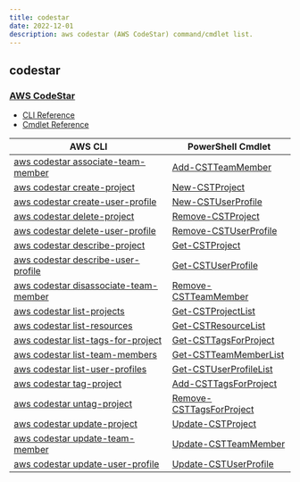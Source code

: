 ```yaml
---
title: codestar
date: 2022-12-01
description: aws codestar (AWS CodeStar) command/cmdlet list.
---
```


## codestar

### [AWS CodeStar](https://aws.amazon.com/codestar/)

* [CLI Reference](https://docs.aws.amazon.com/cli/latest/reference/codestar/index.html)
* [Cmdlet Reference](https://docs.aws.amazon.com/powershell/latest/reference/items/AWS_CodeStar_cmdlets.html)

|AWS CLI|PowerShell Cmdlet|
|----|----|
|[aws codestar associate-team-member](https://docs.aws.amazon.com/cli/latest/reference/codestar/associate-team-member.html)|[Add-CSTTeamMember](https://docs.aws.amazon.com/powershell/latest/reference/items/Add-CSTTeamMember.html)|
|[aws codestar create-project](https://docs.aws.amazon.com/cli/latest/reference/codestar/create-project.html)|[New-CSTProject](https://docs.aws.amazon.com/powershell/latest/reference/items/New-CSTProject.html)|
|[aws codestar create-user-profile](https://docs.aws.amazon.com/cli/latest/reference/codestar/create-user-profile.html)|[New-CSTUserProfile](https://docs.aws.amazon.com/powershell/latest/reference/items/New-CSTUserProfile.html)|
|[aws codestar delete-project](https://docs.aws.amazon.com/cli/latest/reference/codestar/delete-project.html)|[Remove-CSTProject](https://docs.aws.amazon.com/powershell/latest/reference/items/Remove-CSTProject.html)|
|[aws codestar delete-user-profile](https://docs.aws.amazon.com/cli/latest/reference/codestar/delete-user-profile.html)|[Remove-CSTUserProfile](https://docs.aws.amazon.com/powershell/latest/reference/items/Remove-CSTUserProfile.html)|
|[aws codestar describe-project](https://docs.aws.amazon.com/cli/latest/reference/codestar/describe-project.html)|[Get-CSTProject](https://docs.aws.amazon.com/powershell/latest/reference/items/Get-CSTProject.html)|
|[aws codestar describe-user-profile](https://docs.aws.amazon.com/cli/latest/reference/codestar/describe-user-profile.html)|[Get-CSTUserProfile](https://docs.aws.amazon.com/powershell/latest/reference/items/Get-CSTUserProfile.html)|
|[aws codestar disassociate-team-member](https://docs.aws.amazon.com/cli/latest/reference/codestar/disassociate-team-member.html)|[Remove-CSTTeamMember](https://docs.aws.amazon.com/powershell/latest/reference/items/Remove-CSTTeamMember.html)|
|[aws codestar list-projects](https://docs.aws.amazon.com/cli/latest/reference/codestar/list-projects.html)|[Get-CSTProjectList](https://docs.aws.amazon.com/powershell/latest/reference/items/Get-CSTProjectList.html)|
|[aws codestar list-resources](https://docs.aws.amazon.com/cli/latest/reference/codestar/list-resources.html)|[Get-CSTResourceList](https://docs.aws.amazon.com/powershell/latest/reference/items/Get-CSTResourceList.html)|
|[aws codestar list-tags-for-project](https://docs.aws.amazon.com/cli/latest/reference/codestar/list-tags-for-project.html)|[Get-CSTTagsForProject](https://docs.aws.amazon.com/powershell/latest/reference/items/Get-CSTTagsForProject.html)|
|[aws codestar list-team-members](https://docs.aws.amazon.com/cli/latest/reference/codestar/list-team-members.html)|[Get-CSTTeamMemberList](https://docs.aws.amazon.com/powershell/latest/reference/items/Get-CSTTeamMemberList.html)|
|[aws codestar list-user-profiles](https://docs.aws.amazon.com/cli/latest/reference/codestar/list-user-profiles.html)|[Get-CSTUserProfileList](https://docs.aws.amazon.com/powershell/latest/reference/items/Get-CSTUserProfileList.html)|
|[aws codestar tag-project](https://docs.aws.amazon.com/cli/latest/reference/codestar/tag-project.html)|[Add-CSTTagsForProject](https://docs.aws.amazon.com/powershell/latest/reference/items/Add-CSTTagsForProject.html)|
|[aws codestar untag-project](https://docs.aws.amazon.com/cli/latest/reference/codestar/untag-project.html)|[Remove-CSTTagsForProject](https://docs.aws.amazon.com/powershell/latest/reference/items/Remove-CSTTagsForProject.html)|
|[aws codestar update-project](https://docs.aws.amazon.com/cli/latest/reference/codestar/update-project.html)|[Update-CSTProject](https://docs.aws.amazon.com/powershell/latest/reference/items/Update-CSTProject.html)|
|[aws codestar update-team-member](https://docs.aws.amazon.com/cli/latest/reference/codestar/update-team-member.html)|[Update-CSTTeamMember](https://docs.aws.amazon.com/powershell/latest/reference/items/Update-CSTTeamMember.html)|
|[aws codestar update-user-profile](https://docs.aws.amazon.com/cli/latest/reference/codestar/update-user-profile.html)|[Update-CSTUserProfile](https://docs.aws.amazon.com/powershell/latest/reference/items/Update-CSTUserProfile.html)|

